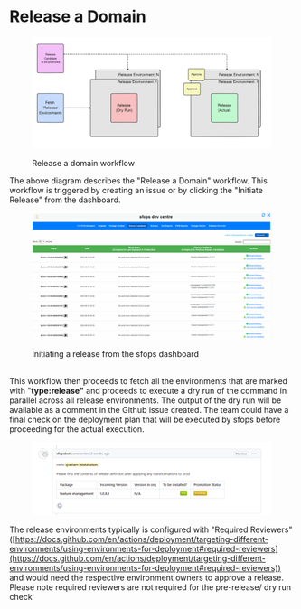# Release a Domain

<figure><img src="../../.gitbook/assets/image (1).png" alt=""><figcaption><p>Release a domain workflow</p></figcaption></figure>

The above diagram describes the "Release a Domain" workflow.  This workflow is triggered by creating an issue or by  clicking the "Initiate Release" from the dashboard. &#x20;



<figure><img src="../../.gitbook/assets/initiate-release_v2.gif" alt=""><figcaption><p>Initiating a release from the sfops dashboard<br><br></p></figcaption></figure>

This workflow then proceeds to fetch all the  environments that are marked with "**type:release"** and proceeds to execute a dry run of the command in parallel across all release environments. The output of the dry run will be available as a comment in the Github issue created.   The team could  have a final check on the deployment plan that will be executed by sfops before proceeding for the actual execution.

<figure><img src="../../.gitbook/assets/image (2).png" alt=""><figcaption></figcaption></figure>

The release environments typically  is configured with "Required Reviewers" ([https://docs.github.com/en/actions/deployment/targeting-different-environments/using-environments-for-deployment#required-reviewers](https://docs.github.com/en/actions/deployment/targeting-different-environments/using-environments-for-deployment#required-reviewers)) and would need the respective environment owners to approve a release.  Please note  required reviewers are not required for the pre-release/ dry run check&#x20;
